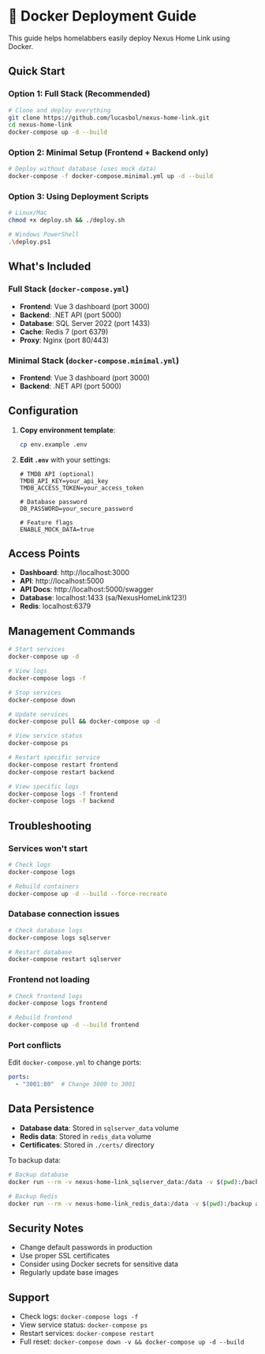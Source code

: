 # 🐳 Docker Deployment Guide

This guide helps homelabbers easily deploy Nexus Home Link using Docker.

## Quick Start

### Option 1: Full Stack (Recommended)
```bash
# Clone and deploy everything
git clone https://github.com/lucasbol/nexus-home-link.git
cd nexus-home-link
docker-compose up -d --build
```

### Option 2: Minimal Setup (Frontend + Backend only)
```bash
# Deploy without database (uses mock data)
docker-compose -f docker-compose.minimal.yml up -d --build
```

### Option 3: Using Deployment Scripts
```bash
# Linux/Mac
chmod +x deploy.sh && ./deploy.sh

# Windows PowerShell
.\deploy.ps1
```

## What's Included

### Full Stack (`docker-compose.yml`)
- **Frontend**: Vue 3 dashboard (port 3000)
- **Backend**: .NET API (port 5000)
- **Database**: SQL Server 2022 (port 1433)
- **Cache**: Redis 7 (port 6379)
- **Proxy**: Nginx (port 80/443)

### Minimal Stack (`docker-compose.minimal.yml`)
- **Frontend**: Vue 3 dashboard (port 3000)
- **Backend**: .NET API (port 5000)

## Configuration

1. **Copy environment template**:
   ```bash
   cp env.example .env
   ```

2. **Edit `.env`** with your settings:
   ```env
   # TMDB API (optional)
   TMDB_API_KEY=your_api_key
   TMDB_ACCESS_TOKEN=your_access_token
   
   # Database password
   DB_PASSWORD=your_secure_password
   
   # Feature flags
   ENABLE_MOCK_DATA=true
   ```

## Access Points

- **Dashboard**: http://localhost:3000
- **API**: http://localhost:5000
- **API Docs**: http://localhost:5000/swagger
- **Database**: localhost:1433 (sa/NexusHomeLink123!)
- **Redis**: localhost:6379

## Management Commands

```bash
# Start services
docker-compose up -d

# View logs
docker-compose logs -f

# Stop services
docker-compose down

# Update services
docker-compose pull && docker-compose up -d

# View service status
docker-compose ps

# Restart specific service
docker-compose restart frontend
docker-compose restart backend

# View specific logs
docker-compose logs -f frontend
docker-compose logs -f backend
```

## Troubleshooting

### Services won't start
```bash
# Check logs
docker-compose logs

# Rebuild containers
docker-compose up -d --build --force-recreate
```

### Database connection issues
```bash
# Check database logs
docker-compose logs sqlserver

# Restart database
docker-compose restart sqlserver
```

### Frontend not loading
```bash
# Check frontend logs
docker-compose logs frontend

# Rebuild frontend
docker-compose up -d --build frontend
```

### Port conflicts
Edit `docker-compose.yml` to change ports:
```yaml
ports:
  - "3001:80"  # Change 3000 to 3001
```

## Data Persistence

- **Database data**: Stored in `sqlserver_data` volume
- **Redis data**: Stored in `redis_data` volume
- **Certificates**: Stored in `./certs/` directory

To backup data:
```bash
# Backup database
docker run --rm -v nexus-home-link_sqlserver_data:/data -v $(pwd):/backup alpine tar czf /backup/sqlserver-backup.tar.gz -C /data .

# Backup Redis
docker run --rm -v nexus-home-link_redis_data:/data -v $(pwd):/backup alpine tar czf /backup/redis-backup.tar.gz -C /data .
```

## Security Notes

- Change default passwords in production
- Use proper SSL certificates
- Consider using Docker secrets for sensitive data
- Regularly update base images

## Support

- Check logs: `docker-compose logs -f`
- View service status: `docker-compose ps`
- Restart services: `docker-compose restart`
- Full reset: `docker-compose down -v && docker-compose up -d --build`
